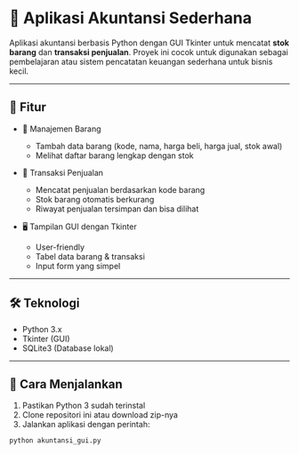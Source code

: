 # 💼 Aplikasi Akuntansi Sederhana

Aplikasi akuntansi berbasis Python dengan GUI Tkinter untuk mencatat **stok barang** dan **transaksi penjualan**. Proyek ini cocok untuk digunakan sebagai pembelajaran atau sistem pencatatan keuangan sederhana untuk bisnis kecil.

---

## 🧩 Fitur

- 🛒 Manajemen Barang
  - Tambah data barang (kode, nama, harga beli, harga jual, stok awal)
  - Melihat daftar barang lengkap dengan stok

- 💸 Transaksi Penjualan
  - Mencatat penjualan berdasarkan kode barang
  - Stok barang otomatis berkurang
  - Riwayat penjualan tersimpan dan bisa dilihat

- 🖥️ Tampilan GUI dengan Tkinter
  - User-friendly
  - Tabel data barang & transaksi
  - Input form yang simpel

---

## 🛠 Teknologi

- Python 3.x
- Tkinter (GUI)
- SQLite3 (Database lokal)

---

## 🚀 Cara Menjalankan

1. Pastikan Python 3 sudah terinstal
2. Clone repositori ini atau download zip-nya
3. Jalankan aplikasi dengan perintah:

```bash
python akuntansi_gui.py
